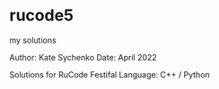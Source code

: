 # rucode5
my solutions

Author: Kate Sychenko
Date: April 2022

Solutions for RuCode Festifal
Language: C++ / Python
